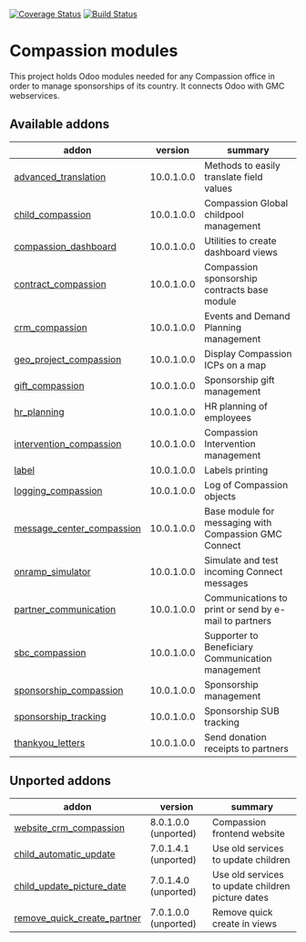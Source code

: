 [![Coverage Status](https://coveralls.io/repos/github/CompassionCH/compassion-modules/badge.svg?branch=10.0)](https://coveralls.io/github/CompassionCH/compassion-modules?branch=10.0)
[![Build Status](https://travis-ci.org/CompassionCH/compassion-modules.svg?branch=10.0)](https://travis-ci.org/CompassionCH/compassion-modules)

Compassion modules
==================

This project holds Odoo modules needed for any Compassion office in order to manage sponsorships of its country. It connects Odoo with GMC webservices.

[//]: # (addons)

Available addons
----------------
addon | version | summary
--- | --- | ---
[advanced_translation](advanced_translation/) | 10.0.1.0.0 | Methods to easily translate field values
[child_compassion](child_compassion/) | 10.0.1.0.0 | Compassion Global childpool management
[compassion_dashboard](compassion_dashboard/) | 10.0.1.0.0 | Utilities to create dashboard views
[contract_compassion](contract_compassion/) | 10.0.1.0.0 | Compassion sponsorship contracts base module
[crm_compassion](crm_compassion/) | 10.0.1.0.0 | Events and Demand Planning management
[geo_project_compassion](geo_project_compassion/) | 10.0.1.0.0 | Display Compassion ICPs on a map
[gift_compassion](gift_compassion/) | 10.0.1.0.0 | Sponsorship gift management
[hr_planning](hr_planning/) | 10.0.1.0.0 | HR planning of employees
[intervention_compassion](intervention_compassion/) | 10.0.1.0.0 | Compassion Intervention management
[label](label/) | 10.0.1.0.0 | Labels printing
[logging_compassion](logging_compassion/) | 10.0.1.0.0 | Log of Compassion objects
[message_center_compassion](message_center_compassion/) | 10.0.1.0.0 | Base module for messaging with Compassion GMC Connect
[onramp_simulator](onramp_simulator/) | 10.0.1.0.0 | Simulate and test incoming Connect messages
[partner_communication](partner_communication/) | 10.0.1.0.0 | Communications to print or send by e-mail to partners
[sbc_compassion](sbc_compassion/) | 10.0.1.0.0 | Supporter to Beneficiary Communication management
[sponsorship_compassion](sponsorship_compassion/) | 10.0.1.0.0 | Sponsorship management
[sponsorship_tracking](sponsorship_tracking/) | 10.0.1.0.0 | Sponsorship SUB tracking
[thankyou_letters](thankyou_letters/) | 10.0.1.0.0 | Send donation receipts to partners


Unported addons
---------------
addon | version | summary
--- | --- | ---
[website_crm_compassion](website_crm_compassion/) | 8.0.1.0.0 (unported) | Compassion frontend website
[child_automatic_update](child_automatic_update/) | 7.0.1.4.1 (unported) | Use old services to update children
[child_update_picture_date](child_update_picture_date/) | 7.0.1.4.0 (unported) | Use old services to update children picture dates
[remove_quick_create_partner](remove_quick_create_partner/) | 7.0.1.0.0 (unported) | Remove quick create in views

[//]: # (end addons)
